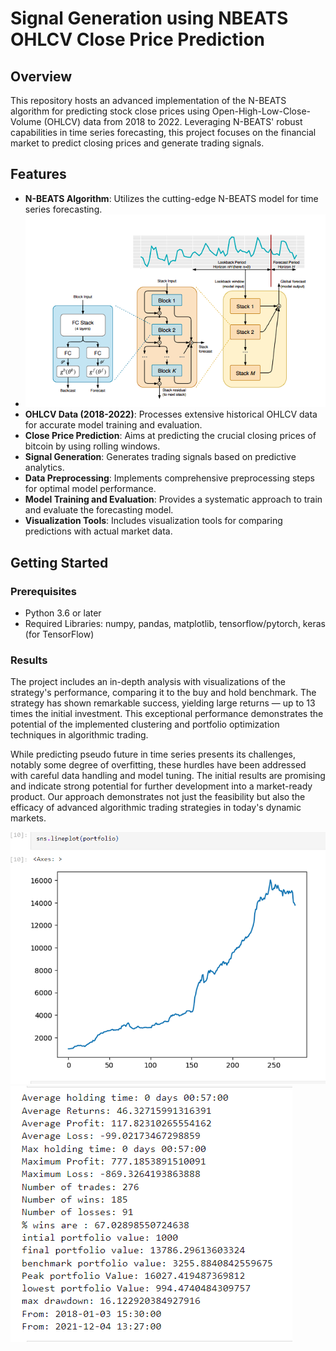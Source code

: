 #  Signal Generation using NBEATS OHLCV Close Price Prediction 

## Overview

This repository hosts an advanced implementation of the N-BEATS algorithm for predicting stock close prices using Open-High-Low-Close-Volume (OHLCV) data from 2018 to 2022. Leveraging N-BEATS' robust capabilities in time series forecasting, this project focuses on the financial market to predict closing prices and generate trading signals.

## Features

- **N-BEATS Algorithm**: Utilizes the cutting-edge N-BEATS model for time series forecasting.
- ![Architecture](Images/architecture.png)
- **OHLCV Data (2018-2022)**: Processes extensive historical OHLCV data for accurate model training and evaluation.
- **Close Price Prediction**: Aims at predicting the crucial closing prices of bitcoin by using rolling windows.
- **Signal Generation**: Generates trading signals based on predictive analytics.
- **Data Preprocessing**: Implements comprehensive preprocessing steps for optimal model performance.
- **Model Training and Evaluation**: Provides a systematic approach to train and evaluate the forecasting model.
- **Visualization Tools**: Includes visualization tools for comparing predictions with actual market data.

## Getting Started

### Prerequisites

- Python 3.6 or later
- Required Libraries: numpy, pandas, matplotlib, tensorflow/pytorch, keras (for TensorFlow)

### Results

The project includes an in-depth analysis with visualizations of the strategy's performance, comparing it to the buy and hold benchmark. The strategy has shown remarkable success, yielding large returns — up to 13 times the initial investment. This exceptional performance demonstrates the potential of the implemented clustering and portfolio optimization techniques in algorithmic trading. 

While predicting pseudo future in time series presents its challenges, notably some degree of overfitting, these hurdles have been addressed with careful data handling and model tuning. The initial results are promising and indicate strong potential for further development into a market-ready product. Our approach demonstrates not just the feasibility but also the efficacy of advanced algorithmic trading strategies in today's dynamic markets.


![Returns](Images/Results_visualisation.png)
![Returns](Images/Back_testing_resullts.png)




